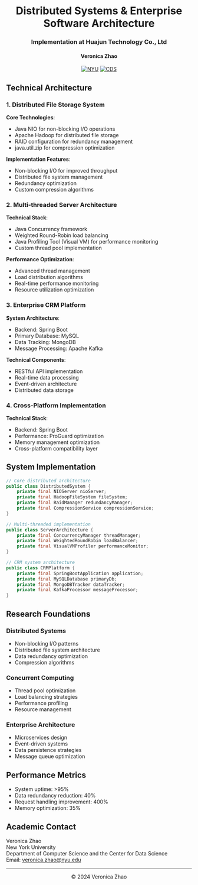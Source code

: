<div align="center">

# Distributed Systems & Enterprise Software Architecture
### Implementation at Huajun Technology Co., Ltd
#### Veronica Zhao
[![NYU](https://img.shields.io/badge/-NYU-57068C)](https://www.nyu.edu/)
[![CDS](https://img.shields.io/badge/-Center%20for%20Data%20Science-E4002B)](https://cds.nyu.edu/)

</div>


## Technical Architecture

### 1. Distributed File Storage System
**Core Technologies**:
- Java NIO for non-blocking I/O operations
- Apache Hadoop for distributed file storage
- RAID configuration for redundancy management
- java.util.zip for compression optimization

**Implementation Features**:
- Non-blocking I/O for improved throughput
- Distributed file system management
- Redundancy optimization
- Custom compression algorithms

### 2. Multi-threaded Server Architecture
**Technical Stack**:
- Java Concurrency framework
- Weighted Round-Robin load balancing
- Java Profiling Tool (Visual VM) for performance monitoring
- Custom thread pool implementation

**Performance Optimization**:
- Advanced thread management
- Load distribution algorithms
- Real-time performance monitoring
- Resource utilization optimization

### 3. Enterprise CRM Platform
**System Architecture**:
- Backend: Spring Boot
- Primary Database: MySQL
- Data Tracking: MongoDB
- Message Processing: Apache Kafka

**Technical Components**:
- RESTful API implementation
- Real-time data processing
- Event-driven architecture
- Distributed data storage

### 4. Cross-Platform Implementation
**Technical Stack**:
- Backend: Spring Boot
- Performance: ProGuard optimization
- Memory management optimization
- Cross-platform compatibility layer

## System Implementation

```java
// Core distributed architecture
public class DistributedSystem {
    private final NIOServer nioServer;
    private final HadoopFileSystem fileSystem;
    private final RaidManager redundancyManager;
    private final CompressionService compressionService;
}

// Multi-threaded implementation
public class ServerArchitecture {
    private final ConcurrencyManager threadManager;
    private final WeightedRoundRobin loadBalancer;
    private final VisualVMProfiler performanceMonitor;
}

// CRM system architecture
public class CRMPlatform {
    private final SpringBootApplication application;
    private final MySQLDatabase primaryDb;
    private final MongoDBTracker dataTracker;
    private final KafkaProcessor messageProcessor;
}
```

## Research Foundations

### Distributed Systems
- Non-blocking I/O patterns
- Distributed file system architecture
- Data redundancy optimization
- Compression algorithms

### Concurrent Computing
- Thread pool optimization
- Load balancing strategies
- Performance profiling
- Resource management

### Enterprise Architecture
- Microservices design
- Event-driven systems
- Data persistence strategies
- Message queue optimization

## Performance Metrics

- System uptime: >95%
- Data redundancy reduction: 40%
- Request handling improvement: 400%
- Memory optimization: 35%

## Academic Contact
Veronica Zhao  
New York University  
Department of Computer Science and the Center for Data Science   
Email: veronica.zhao@nyu.edu

---

<div align="center">
© 2024 Veronica Zhao
</div>
